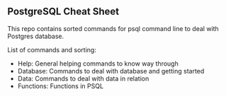 ## PostgreSQL Cheat Sheet

This repo contains sorted commands for psql command line to deal with Postgres database.

List of commands and sorting:
 - Help: General helping commands to know way through
 - Database: Commands to deal with database and getting started
 - Data: Commands to deal with data in relation
 - Functions: Functions in PSQL